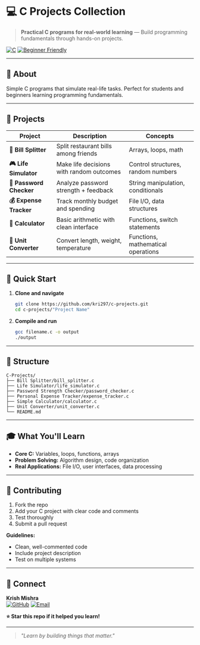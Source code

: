 # 💻 C Projects Collection

> **Practical C programs for real-world learning** — Build programming fundamentals through hands-on projects.

[![C](https://img.shields.io/badge/C-00599C?style=flat-square&logo=c&logoColor=white)](https://en.wikipedia.org/wiki/C_(programming_language))
[![Beginner Friendly](https://img.shields.io/badge/Beginner-Friendly-brightgreen?style=flat-square)](https://github.com/kri297/c-projects)

---

## 🎯 About

Simple C programs that simulate real-life tasks. Perfect for students and beginners learning programming fundamentals.

---

## 📁 Projects

| Project | Description | Concepts |
|---------|-------------|----------|
| **🧾 Bill Splitter** | Split restaurant bills among friends | Arrays, loops, math |
| **🎮 Life Simulator** | Make life decisions with random outcomes | Control structures, random numbers |
| **🔐 Password Checker** | Analyze password strength + feedback | String manipulation, conditionals |
| **💰 Expense Tracker** | Track monthly budget and spending | File I/O, data structures |
| **🔢 Calculator** | Basic arithmetic with clean interface | Functions, switch statements |
| **📏 Unit Converter** | Convert length, weight, temperature | Functions, mathematical operations |

---

## 🚀 Quick Start

1. **Clone and navigate**
   ```bash
   git clone https://github.com/kri297/c-projects.git
   cd c-projects/"Project Name"
   ```

2. **Compile and run**
   ```bash
   gcc filename.c -o output
   ./output
   ```

---

## 📂 Structure

```
C-Projects/
├── Bill Splitter/bill_splitter.c
├── Life Simulator/life_simulator.c
├── Password Strength Checker/password_checker.c
├── Personal Expense Tracker/expense_tracker.c
├── Simple Calculator/calculator.c
├── Unit Converter/unit_converter.c
└── README.md
```

---

## 🎓 What You'll Learn

- **Core C:** Variables, loops, functions, arrays
- **Problem Solving:** Algorithm design, code organization
- **Real Applications:** File I/O, user interfaces, data processing

---

## 🤝 Contributing

1. Fork the repo
2. Add your C project with clear code and comments
3. Test thoroughly
4. Submit a pull request

**Guidelines:**
- Clean, well-commented code
- Include project description
- Test on multiple systems

---

## 🔗 Connect

**Krish Mishra**  
[![GitHub](https://img.shields.io/badge/GitHub-kri297-181717?style=flat-square&logo=github)](https://github.com/kri297)
[![Email](https://img.shields.io/badge/Email-Contact-blue?style=flat-square&logo=gmail)](mailto:krishmishra121301@gmail.com)

**⭐ Star this repo if it helped you learn!**

---

> *"Learn by building things that matter."*
